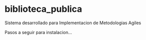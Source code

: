 ﻿# biblioteca_publica
Sistema desarrollado para Implementacion de Metodologias Agiles

Pasos a seguir para instalacion...


